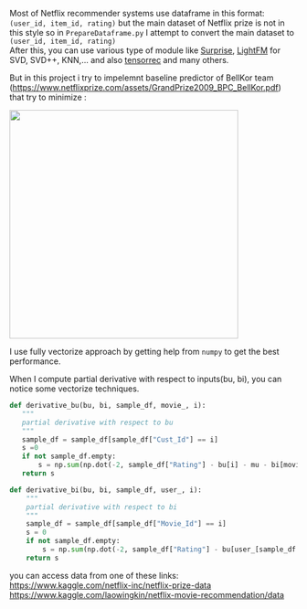 Most of Netflix recommender systems use dataframe in this format:
`(user_id, item_id, rating)`
but the main dataset of Netflix prize is not in this style so in `PrepareDataframe.py` I attempt to convert the main dataset to   
`(user_id, item_id, rating)`  
After this, you can use various type of module like [Surprise](http://surpriselib.com/), [LightFM](https://github.com/lyst/lightfm) for SVD, SVD++, KNN,... and also [tensorrec](https://github.com/jfkirk/tensorrec) and many others.

But in this project i try to impelemnt baseline predictor of BellKor team (https://www.netflixprize.com/assets/GrandPrize2009_BPC_BellKor.pdf) that try to minimize :

<p align="left">
  <img src="https://user-images.githubusercontent.com/19234324/46571650-81c7fa00-c985-11e8-837e-ebe128ab5b14.PNG" width="400"/>
</p>

I use fully vectorize approach by getting help from `numpy` to get the best performance.  

When I compute partial derivative with respect to inputs(bu, bi), you can notice some vectorize techniques.
 
 ```python
def derivative_bu(bu, bi, sample_df, movie_, i):
    """
    partial derivative with respect to bu 
    """
    sample_df = sample_df[sample_df["Cust_Id"] == i]
    s =0
    if not sample_df.empty:
        s = np.sum(np.dot(-2, sample_df["Rating"] - bu[i] - mu - bi[movie_[sample_df.index]])) + (2 * alpha * bu[i])
    return s
```

```python
def derivative_bi(bu, bi, sample_df, user_, i):
    """
    partial derivative with respect to bi 
    """
    sample_df = sample_df[sample_df["Movie_Id"] == i]
    s = 0
    if not sample_df.empty:
        s = np.sum(np.dot(-2, sample_df["Rating"] - bu[user_[sample_df.index]] - mu - bi[i])) + (2 * alpha * bi[i])
    return s
```

you can access data from one of these links:  
https://www.kaggle.com/netflix-inc/netflix-prize-data  
https://www.kaggle.com/laowingkin/netflix-movie-recommendation/data
